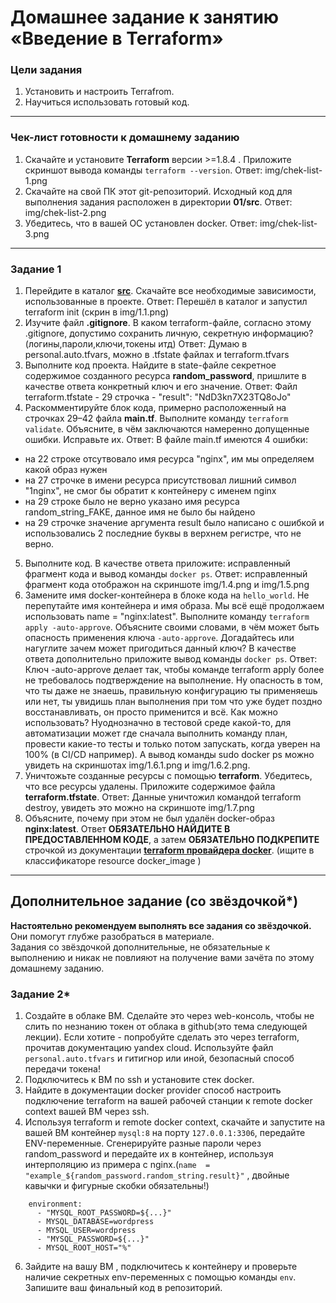 # Домашнее задание к занятию «Введение в Terraform»

### Цели задания

1. Установить и настроить Terrafrom.
2. Научиться использовать готовый код.

------

### Чек-лист готовности к домашнему заданию

1. Скачайте и установите **Terraform** версии >=1.8.4 . Приложите скриншот вывода команды ```terraform --version```.
Ответ: img/chek-list-1.png
2. Скачайте на свой ПК этот git-репозиторий. Исходный код для выполнения задания расположен в директории **01/src**.
Ответ: img/chek-list-2.png
3. Убедитесь, что в вашей ОС установлен docker.
Ответ: img/chek-list-3.png

------

### Задание 1

1. Перейдите в каталог [**src**](https://github.com/netology-code/ter-homeworks/tree/main/01/src). Скачайте все необходимые зависимости, использованные в проекте.
Ответ: Перешёл в каталог и запустил terraform init (скрин в img/1.1.png)
2. Изучите файл **.gitignore**. В каком terraform-файле, согласно этому .gitignore, допустимо сохранить личную, секретную информацию?(логины,пароли,ключи,токены итд)
Ответ: Думаю в personal.auto.tfvars, можно в .tfstate файлах и terraform.tfvars
3. Выполните код проекта. Найдите  в state-файле секретное содержимое созданного ресурса **random_password**, пришлите в качестве ответа конкретный ключ и его значение.
Ответ: Файл terraform.tfstate - 29 строчка - "result": "NdD3kn7X23TQ8oJo"
4. Раскомментируйте блок кода, примерно расположенный на строчках 29–42 файла **main.tf**.
Выполните команду ```terraform validate```. Объясните, в чём заключаются намеренно допущенные ошибки. Исправьте их.
Ответ: В файле main.tf имеются 4 ошибки:
- на 22 строке отсутвовало имя ресурса "nginx", им мы определяем какой образ нужен
- на 27 строчке в имени ресурса присутствовал лишний символ "1nginx", не смог бы обратит к контейнеру с именем nginx
- на 29 строке было не верно указано имя ресурса random_string_FAKE, данное имя не было бы найдено
- на 29 строчке значение аргумента result было написано с ошибкой и использовались 2 последние буквы в верхнем регистре, что не верно.
5. Выполните код. В качестве ответа приложите: исправленный фрагмент кода и вывод команды ```docker ps```.
Ответ: исправленный фрагмент кода отображон на скриншоте img/1.4.png и img/1.5.png
6. Замените имя docker-контейнера в блоке кода на ```hello_world```. Не перепутайте имя контейнера и имя образа. Мы всё ещё продолжаем использовать name = "nginx:latest". Выполните команду ```terraform apply -auto-approve```.
Объясните своими словами, в чём может быть опасность применения ключа  ```-auto-approve```. Догадайтесь или нагуглите зачем может пригодиться данный ключ? В качестве ответа дополнительно приложите вывод команды ```docker ps```.
Ответ: Ключ -auto-approve делает так, чтобы команде terraform apply более не требовалось подтверждение на выполнение. Ну опасность в том, что ты даже не знаешь, правильную конфигурацию ты применяешь или нет, ты увидишь план выполнения при том что уже будет поздно восстанавливать, он просто применится и всё. Как можно использовать? Нуоднозначно в тестовой среде какой-то, для автоматизации может где сначала выполнить команду план, провести какие-то тесты и только потом запускать, когда уверен на 100% (в CI/CD например). А вывод команды sudo docker ps можно увидеть на скриншотах img/1.6.1.png и img/1.6.2.png.
8. Уничтожьте созданные ресурсы с помощью **terraform**. Убедитесь, что все ресурсы удалены. Приложите содержимое файла **terraform.tfstate**. 
Ответ: Данные уничтожил командой terraform destroy, увидеть это можно на скриншоте img/1.7.png
9. Объясните, почему при этом не был удалён docker-образ **nginx:latest**. Ответ **ОБЯЗАТЕЛЬНО НАЙДИТЕ В ПРЕДОСТАВЛЕННОМ КОДЕ**, а затем **ОБЯЗАТЕЛЬНО ПОДКРЕПИТЕ** строчкой из документации [**terraform провайдера docker**](https://docs.comcloud.xyz/providers/kreuzwerker/docker/latest/docs).  (ищите в классификаторе resource docker_image )


------

## Дополнительное задание (со звёздочкой*)

**Настоятельно рекомендуем выполнять все задания со звёздочкой.** Они помогут глубже разобраться в материале.   
Задания со звёздочкой дополнительные, не обязательные к выполнению и никак не повлияют на получение вами зачёта по этому домашнему заданию. 

### Задание 2*

1. Создайте в облаке ВМ. Сделайте это через web-консоль, чтобы не слить по незнанию токен от облака в github(это тема следующей лекции). Если хотите - попробуйте сделать это через terraform, прочитав документацию yandex cloud. Используйте файл ```personal.auto.tfvars``` и гитигнор или иной, безопасный способ передачи токена!
2. Подключитесь к ВМ по ssh и установите стек docker.
3. Найдите в документации docker provider способ настроить подключение terraform на вашей рабочей станции к remote docker context вашей ВМ через ssh.
4. Используя terraform и  remote docker context, скачайте и запустите на вашей ВМ контейнер ```mysql:8``` на порту ```127.0.0.1:3306```, передайте ENV-переменные. Сгенерируйте разные пароли через random_password и передайте их в контейнер, используя интерполяцию из примера с nginx.(```name  = "example_${random_password.random_string.result}"```  , двойные кавычки и фигурные скобки обязательны!) 
```
    environment:
      - "MYSQL_ROOT_PASSWORD=${...}"
      - MYSQL_DATABASE=wordpress
      - MYSQL_USER=wordpress
      - "MYSQL_PASSWORD=${...}"
      - MYSQL_ROOT_HOST="%"
```

6. Зайдите на вашу ВМ , подключитесь к контейнеру и проверьте наличие секретных env-переменных с помощью команды ```env```. Запишите ваш финальный код в репозиторий.